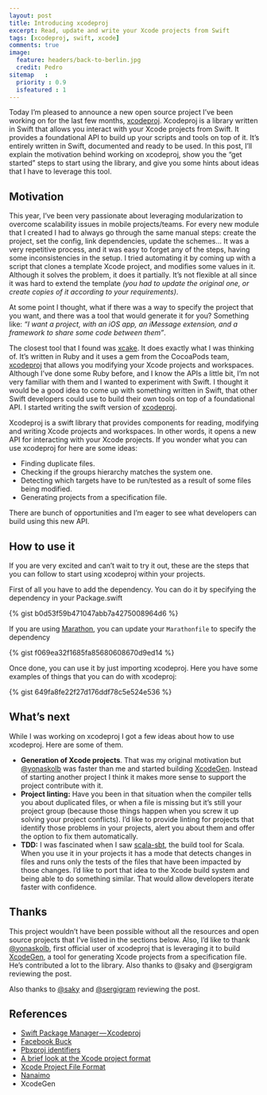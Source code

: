 ```yaml
---
layout: post
title: Introducing xcodeproj
excerpt: Read, update and write your Xcode projects from Swift
tags: [xcodeproj, swift, xcode]
comments: true
image:
  feature: headers/back-to-berlin.jpg
  credit: Pedro
sitemap   :
  priority : 0.9
  isfeatured : 1
---
```


Today I’m pleased to announce a new open source project I’ve been working on for the last few months, [xcodeproj](https://github.com/carambalabs/xcodeproj). Xcodeproj is a library written in Swift that allows you interact with your Xcode projects from Swift. It provides a foundational API to build up your scripts and tools on top of it. It’s entirely written in Swift, documented and ready to be used. In this post, I’ll explain the motivation behind working on xcodeproj, show you the “get started” steps to start using the library, and give you some hints about ideas that I have to leverage this tool.

## Motivation

This year, I’ve been very passionate about leveraging modularization to overcome scalability issues in mobile projects/teams. For every new module that I created I had to always go through the same manual steps: create the project, set the config, link dependencies, update the schemes… It was a very repetitive process, and it was easy to forget any of the steps, having some inconsistencies in the setup. I tried automating it by coming up with a script that clones a template Xcode project, and modifies some values in it. Although it solves the problem, it does it partially. It’s not flexible at all since it was hard to extend the template *(you had to update the original one, or create copies of it according to your requirements)*.

At some point I thought, what if there was a way to specify the project that you want, and there was a tool that would generate it for you? Something like: *“I want a project, with an iOS app, an iMessage extension, and a framework to share some code between them”*.

The closest tool that I found was [xcake](/github.com/jcamp). It does exactly what I was thinking of. It’s written in Ruby and it uses a gem from the CocoaPods team, [xcodeproj](https://github.com/CocoaPods/Xcodeproj) that allows you modifying your Xcode projects and workspaces. Although I’ve done some Ruby before, and I know the APIs a little bit, I’m not very familiar with them and I wanted to experiment with Swift. I thought it would be a good idea to come up with something written in Swift, that other Swift developers could use to build their own tools on top of a foundational API. I started writing the swift version of [xcodeproj](https://github.com/xcodeproj).

Xcodeproj is a swift library that provides components for reading, modifying and writing Xcode projects and workspaces. In other words, it opens a new API for interacting with your Xcode projects. If you wonder what you can use xcodeproj for here are some ideas:

- Finding duplicate files.
- Checking if the groups hierarchy matches the system one.
- Detecting which targets have to be run/tested as a result of some files being modified.
- Generating projects from a specification file.

There are bunch of opportunities and I’m eager to see what developers can build using this new API.

## How to use it

If you are very excited and can’t wait to try it out, these are the steps that you can follow to start using xcodeproj within your projects.

First of all you have to add the dependency. You can do it by specifying the dependency in your Package.swift

{% gist b0d53f59b471047abb7a4275008964d6 %}

If you are using [Marathon](https://github.com/JohnSundell/Marathon), you can update your `Marathonfile` to specify the dependency

{% gist f069ea32f1685fa85680608670d9ed14 %}

Once done, you can use it by just importing xcodeproj. Here you have some examples of things that you can do with xcodeproj:

{% gist 649fa8fe22f27d176ddf78c5e524e536 %}

## What’s next

While I was working on xcodeproj I got a few ideas about how to use xcodeproj. Here are some of them.

- **Generation of Xcode projects**. That was my original motivation but [@yonaskolb](https://twitter.com/yonaskolb) was faster than me and started building [XcodeGen](https://github.com/yonaskolb/XcodeGen). Instead of starting another project I think it makes more sense to support the project contribute with it.
- **Project linting:** Have you been in that situation when the compiler tells you about duplicated files, or when a file is missing but it’s still your project group (because those things happen when you screw it up solving your project conflicts). I’d like to provide linting for projects that identify those problems in your projects, alert you about them and offer the option to fix them automatically.
- **TDD:** I was fascinated when I saw [scala-sbt](http://www.scala-sbt.org/), the build tool for Scala. When you use it in your projects it has a mode that detects changes in files and runs only the tests of the files that have been impacted by those changes. I’d like to port that idea to the Xcode build system and being able to do something similar. That would allow developers iterate faster with confidence.

## Thanks
This project wouldn’t have been possible without all the resources and open source projects that I’ve listed in the sections below. Also, I’d like to thank [@yonaskolb](https://twitter.com/yonaskolb), first official user of xcodeproj that is leveraging it to build [XcodeGen](https://github.com/yonaskolb/XcodeGen), a tool for generating Xcode projects from a specification file. He’s contributed a lot to the library.
Also thanks to @saky and @sergigram reviewing the post.

Also thanks to [@saky](https://twitter.com/saky) and [@sergigram](https://twitter.com/sergigram) reviewing the post.


## References
- [Swift Package Manager — Xcodeproj](https://github.com/apple/swift-package-manager/tree/master/Sources/Xcodeproj)
- [Facebook Buck](https://buckbuild.com/javadoc/com/facebook/buck/apple/xcode/xcodeproj/package-summary.html)
- [Pbxproj identifiers](https://pewpewthespells.com/blog/pbxproj_identifiers.html)
- [A brief look at the Xcode project format](http://danwright.info/blog/2010/10/xcode-pbxproject-files/)
- [Xcode Project File Format](http://www.monobjc.net/xcode-project-file-format.html)
- [Nanaimo]()
- XcodeGen